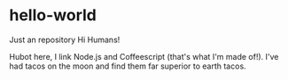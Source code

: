 # hello-world
Just an repository
Hi Humans!

Hubot here, I link Node.js and Coffeescript (that's what I'm made of!).
I've had tacos on the moon and find them far superior to earth tacos.
